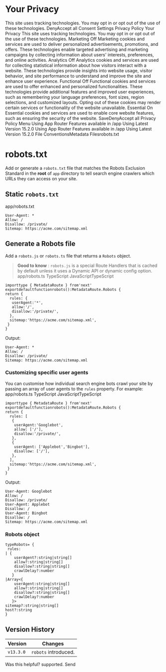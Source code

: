 # Your Privacy
This site uses tracking technologies. You may opt in or opt out of the use of these technologies.
DenyAccept all
Consent Settings
Privacy Policy
Your Privacy
This site uses tracking technologies. You may opt in or opt out of the use of these technologies.
Marketing
Off
Marketing cookies and services are used to deliver personalized advertisements, promotions, and offers. These technologies enable targeted advertising and marketing campaigns by collecting information about users' interests, preferences, and online activities. 
Analytics
Off
Analytics cookies and services are used for collecting statistical information about how visitors interact with a website. These technologies provide insights into website usage, visitor behavior, and site performance to understand and improve the site and enhance user experience.
Functional
Off
Functional cookies and services are used to offer enhanced and personalized functionalities. These technologies provide additional features and improved user experiences, such as remembering your language preferences, font sizes, region selections, and customized layouts. Opting out of these cookies may render certain services or functionality of the website unavailable.
Essential
On
Essential cookies and services are used to enable core website features, such as ensuring the security of the website. 
SaveDenyAccept all
Privacy Policy
Menu
Using App Router
Features available in /app
Using Latest Version
15.2.0
Using App Router
Features available in /app
Using Latest Version
15.2.0
File ConventionsMetadata Filesrobots.txt
# robots.txt
Add or generate a `robots.txt` file that matches the Robots Exclusion Standard in the **root** of `app` directory to tell search engine crawlers which URLs they can access on your site.
## Static `robots.txt`
app/robots.txt
```
User-Agent: *
Allow: /
Disallow: /private/
Sitemap: https://acme.com/sitemap.xml
```

## Generate a Robots file
Add a `robots.js` or `robots.ts` file that returns a `Robots` object.
> **Good to know** : `robots.js` is a special Route Handlers that is cached by default unless it uses a Dynamic API or dynamic config option.
app/robots.ts
TypeScript
JavaScriptTypeScript
```
importtype { MetadataRoute } from'next'
exportdefaultfunctionrobots():MetadataRoute.Robots {
return {
  rules: {
   userAgent:'*',
   allow:'/',
   disallow:'/private/',
  },
  sitemap:'https://acme.com/sitemap.xml',
 }
}
```

Output:
```
User-Agent: *
Allow: /
Disallow: /private/
Sitemap: https://acme.com/sitemap.xml
```

### Customizing specific user agents
You can customise how individual search engine bots crawl your site by passing an array of user agents to the `rules` property. For example:
app/robots.ts
TypeScript
JavaScriptTypeScript
```
importtype { MetadataRoute } from'next'
exportdefaultfunctionrobots():MetadataRoute.Robots {
return {
  rules: [
   {
    userAgent:'Googlebot',
    allow: ['/'],
    disallow:'/private/',
   },
   {
    userAgent: ['Applebot','Bingbot'],
    disallow: ['/'],
   },
  ],
  sitemap:'https://acme.com/sitemap.xml',
 }
}
```

Output:
```
User-Agent: Googlebot
Allow: /
Disallow: /private/
User-Agent: Applebot
Disallow: /
User-Agent: Bingbot
Disallow: /
Sitemap: https://acme.com/sitemap.xml
```

### Robots object
```
typeRobots= {
 rules:
| {
    userAgent?:string|string[]
    allow?:string|string[]
    disallow?:string|string[]
    crawlDelay?:number
   }
|Array<{
    userAgent:string|string[]
    allow?:string|string[]
    disallow?:string|string[]
    crawlDelay?:number
   }>
sitemap?:string|string[]
host?:string
}
```

## Version History
Version| Changes  
---|---  
`v13.3.0`| `robots` introduced.  
Was this helpful?
supported.
Send
